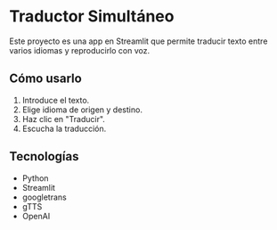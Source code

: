 # Traductor Simultáneo

Este proyecto es una app en Streamlit que permite traducir texto entre varios idiomas y reproducirlo con voz.

## Cómo usarlo

1. Introduce el texto.
2. Elige idioma de origen y destino.
3. Haz clic en "Traducir".
4. Escucha la traducción.

## Tecnologías

- Python
- Streamlit
- googletrans
- gTTS
- OpenAI
